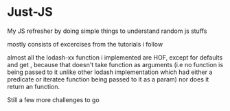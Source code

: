 # Just-JS

My JS refresher by doing simple things to understand random js stuffs

mostly consists of excercises from the tutorials i follow

almost all the lodash-xx function i implemented are HOF, except for defaults and get , because that doesn't take function as arguments (i.e no function is being passed to it unlike other lodash implementation which had either a predicate or iteratee function being passed to it as a param) nor does it return an function.

Still a few more challenges to go
